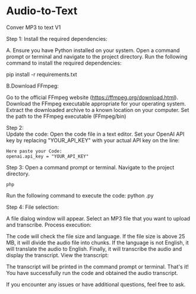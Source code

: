 # Audio-to-Text
Conver MP3 to text  V1 

Step 1:
Install the required dependencies:

A. Ensure you have Python installed on your system.
   Open a command prompt or terminal and navigate to the project directory.
   Run the following command to install the required dependencies:
    
   pip install -r requirements.txt


B.Download FFmpeg:

  Go to the official FFmpeg website (https://ffmpeg.org/download.html).
  Download the FFmpeg executable appropriate for your operating system.
  Extract the downloaded archive to a known location on your computer.
  Set the path to the FFmpeg executable  (FFmpeg/bin)
  
  
Step 2:  
Update the code:
    Open the code file in a text editor.
    Set your OpenAI API key by replacing "YOUR_API_KEY" with your actual API key on the line:

    Here paste your Code: 
    openai.api_key = "YOUR_API_KEY"

Step 3:
Open a command prompt or terminal.
Navigate to the project directory.

    php
Run the following command to execute the code: 
python <filename>.py

Step 4:
File selection:

A file dialog window will appear.
Select an MP3 file that you want to upload and transcribe.
Process execution:

The code will check the file size and language.
If the file size is above 25 MB, it will divide the audio file into chunks.
If the language is not English, it will translate the audio to English.
Finally, it will transcribe the audio and display the transcript.
View the transcript:

The transcript will be printed in the command prompt or terminal.
That's it! You have successfully run the code and obtained the audio transcript. 


If you encounter any issues or have additional questions, feel free to ask.



